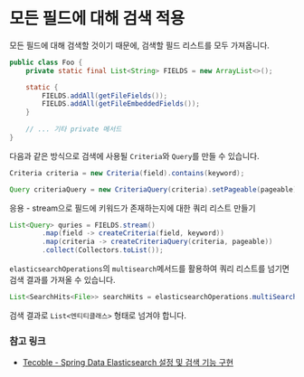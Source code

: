 # 모든 필드에 대해 검색 적용

모든 필드에 대해 검색할 것이기 때문에, 검색할 필드 리스트를 모두 가져옵니다.
```java
public class Foo {
    private static final List<String> FIELDS = new ArrayList<>();

    static {
        FIELDS.addAll(getFileFields());
        FIELDS.addAll(getFileEmbeddedFields());
    }
    
    // ... 기타 private 메서드
}
```

다음과 같은 방식으로 검색에 사용될 `Criteria`와 `Query`를 만들 수 있습니다.
```java
Criteria criteria = new Criteria(field).contains(keyword);

Query criteriaQuery = new CriteriaQuery(criteria).setPageable(pageable);
```

응용 - stream으로 필드에 키워드가 존재하는지에 대한 쿼리 리스트 만들기
```java
List<Query> quries = FIELDS.stream()
        .map(field -> createCriteria(field, keyword))
        .map(criteria -> createCriteriaQuery(criteria, pageable))
        .collect(Collectors.toList());
```

`elasticsearchOperations`의 `multisearch`메서드를 활용하여 쿼리 리스트를 넘기면 검색 결과를 가져올 수 있습니다.
```java
List<SearchHits<File>> searchHits = elasticsearchOperations.multiSearch(queries, File.class);
```

검색 결과로 `List<엔티티클래스>` 형태로 넘겨야 합니다. 
### 참고 링크
- [Tecoble - Spring Data Elasticsearch 설정 및 검색 기능 구현](https://tecoble.techcourse.co.kr/post/2021-10-19-elasticsearch/)
